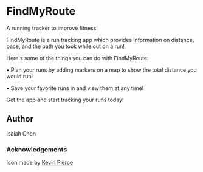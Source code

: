 # FindMyRoute

A running tracker to improve fitness!

FindMyRoute is a run tracking app which provides information on distance, pace, and the path you took while out on a run!

Here's some of the things you can do with FindMyRoute:

• Plan your runs by adding markers on a map to show the total distance you would run!

• Save your favorite runs in and view them at any time!

Get the app and start tracking your runs today!



## Author
Isaiah Chen

### Acknowledgements
Icon made by [Kevin Pierce](https://github.com/enigma-01)

